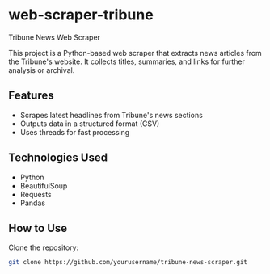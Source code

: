 # web-scraper-tribune
Tribune News Web Scraper

This project is a Python-based web scraper that extracts news articles from the Tribune's website. It collects titles, summaries, and links for further analysis or archival.

## Features

- Scrapes latest headlines from Tribune's news sections
- Outputs data in a structured format (CSV)
- Uses threads for fast processing

## Technologies Used

- Python
- BeautifulSoup
- Requests
- Pandas

## How to Use

Clone the repository:
   ```bash
   git clone https://github.com/yourusername/tribune-news-scraper.git
